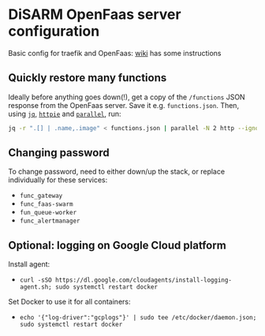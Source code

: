 # DiSARM OpenFaas server configuration

Basic config for traefik and OpenFaas: [wiki](https://github.com/disarm-platform/disarm-faas-docker/wiki) has some instructions

## Quickly restore many functions

Ideally before anything goes down(!), get a copy of the `/functions` JSON response from the OpenFaas server. Save it e.g. `functions.json`. Then, using [`jq`](https://stedolan.github.io/jq/), [`httpie`](https://httpie.org) and [`parallel`](https://www.gnu.org/software/parallel/), run:

```bash
jq -r ".[] | .name,.image" < functions.json | parallel -N 2 http --ignore-stdin -a user:password https://faas.srv.disarm.io/system/functions service={1} image={2}
```



## Changing password

To change password, need to either down/up the stack, or replace individually for these services:

- `func_gateway`
- `func_faas-swarm`
- `fun_queue-worker`
- `func_alertmanager`


## Optional: logging on Google Cloud platform

Install agent:
- `curl -sSO https://dl.google.com/cloudagents/install-logging-agent.sh; sudo systemctl restart docker`

Set Docker to use it for all containers: 
- `echo '{"log-driver":"gcplogs"}' | sudo tee /etc/docker/daemon.json; sudo systemctl restart docker`

